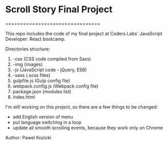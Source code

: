 # Scroll Story Final Project
================================

This repo includes the code of my final project at Coders Labs' JavaScript Developer: React bootcamp.

Directories structure:
1. -css (CSS code compiled from Sass)
2. -img (images)
3. -js (JavaScript code - jQuery, ES6)
4. -sass (.scss files)
5. gulpfile.js (Gulp config file)
6. webpack.config.js (Webpack config file)
7. package.json (modules list)
8. index.html


I'm still working on this project, so there are a few things to be changed:
- add English version of menu
- put language switching in a loop
- update all smooth scrolling events, because they work only on Chrome

Author:
Pawel Kozicki